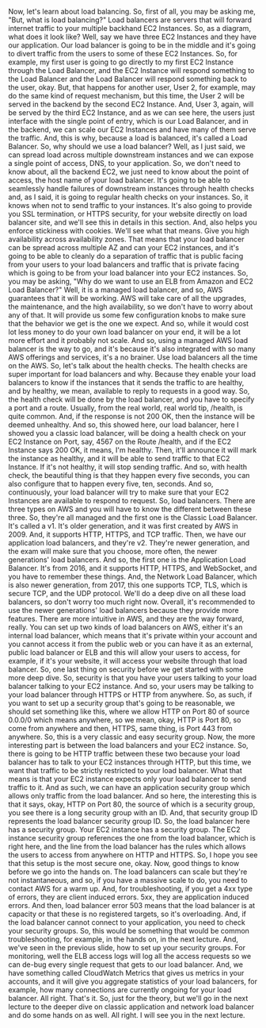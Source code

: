 
<v Narrator>Now, let's learn about load balancing.</v>
So, first of all, you may be asking me,
"But, what is load balancing?"
Load balancers are servers that will forward
internet traffic to your multiple backhand EC2 Instances.
So, as a diagram, what does it look like?
Well, say we have three EC2 Instances
and they have our application.
Our load balancer is going to be in the middle
and it's going to divert traffic from the users
to some of these EC2 Instances.
So, for example, my first user is going to go directly
to my first EC2 Instance through the Load Balancer,
and the EC2 Instance will respond something
to the Load Balancer
and the Load Balancer will respond something back
to the user, okay.
But, that happens for another user, User 2, for example,
may do the same kind of request mechanism,
but this time, the User 2 will be served
in the backend by the second EC2 Instance.
And, User 3, again, will be served
by the third EC2 Instance,
and as we can see here, the users just interface
with the single point of entry,
which is our Load Balancer,
and in the backend, we can scale our EC2 Instances
and have many of them serve the traffic.
And, this is why, because a load is balanced,
it's called a Load Balancer.
So, why should we use a load balancer?
Well, as I just said, we can spread load
across multiple downstream instances
and we can expose a single point of access, DNS,
to your application.
So, we don't need to know about, all the backend EC2,
we just need to know about the point of access,
the host name of your load balancer.
It's going to be able to seamlessly handle failures
of downstream instances through health checks
and, as I said, it is going to regular health checks
on your instances.
So, it knows when not to send traffic to your instances.
It's also going to provide you SSL termination,
or HTTPS security, for your website
directly on load balancer site,
and we'll see this in details in this section.
And, also helps you enforce stickiness with cookies.
We'll see what that means.
Give you high availability across availability zones.
That means that your load balancer
can be spread across multiple AZ and can your EC2 instances,
and it's going to be able to cleanly do a separation
of traffic that is public facing from your users
to your load balancers and traffic that is private facing
which is going to be from your load balancer
into your EC2 instances.
So, you may be asking, "Why do we want to use an ELB
from Amazon and EC2 Load Balancer?"
Well, it is a managed load balancer,
and so, AWS guarantees that it will be working.
AWS will take care of all the upgrades, the maintenance,
and the high availability,
so we don't have to worry about any of that.
It will provide us some few configuration knobs
to make sure that the behavior we get is the one we expect.
And so, while it would cost lot less money
to do your own load balancer on your end,
it will be a lot more effort and it probably not scale.
And so, using a managed AWS load balancer is the way to go,
and it's because it's also integrated
with so many AWS offerings and services,
it's a no brainer.
Use load balancers all the time on the AWS.
So, let's talk about the health checks.
The health checks are super important
for load balancers and why.
Because they enable your load balancers to know
if the instances that it sends the traffic to are healthy,
and by healthy, we mean, available to reply to requests
in a good way.
So, the health check will be done by the load balancer,
and you have to specify a port and a route.
Usually, from the real world, real world tip, /health,
is quite common.
And, if the response is not 200 OK,
then the instance will be deemed unhealthy.
And so, this showed here, our load balancer,
here I showed you a classic load balancer,
will be doing a health check on your EC2 Instance
on Port, say, 4567 on the Route /health,
and if the EC2 Instance says 200 OK,
it means, I'm healthy.
Then, it'll announce it will mark the instance as healthy,
and it will be able to send traffic to that EC2 Instance.
If it's not healthy, it will stop sending traffic.
And so, with health check, the beautiful thing
is that they happen every five seconds,
you can also configure that
to happen every five, ten, seconds.
And so, continuously, your load balancer will try
to make sure that your EC2 Instances are available
to respond to request.
So, load balancers.
There are three types on AWS
and you will have to know the different between these three.
So, they're all managed and the first one
is the Classic Load Balancer.
It's called a v1.
It's older generation,
and it was first created by AWS in 2009.
And, it supports HTTP, HTTPS, and TCP traffic.
Then, we have our application load balancers,
and they're v2.
They're newer generation,
and the exam will make sure that you choose, more often,
the newer generations' load balancers.
And so, the first one is the Application Load Balancer.
It's from 2016, and it supports HTTP, HTTPS, and WebSocket,
and you have to remember these things.
And, the Network Load Balancer,
which is also newer generation, from 2017,
this one supports TCP, TLS, which is secure TCP,
and the UDP protocol.
We'll do a deep dive on all these load balancers,
so don't worry too much right now.
Overall, it's recommended
to use the newer generations' load balancers
because they provide more features.
There are more intuitive in AWS,
and they are the way forward, really.
You can set up two kinds of load balancers on AWS,
either it's an internal load balancer,
which means that it's private within your account
and you cannot access it from the public web
or you can have it as an external, public load balancer
or ELB and this will allow your users to access,
for example, if it's your website,
it will access your website through that load balancer.
So, one last thing on security before we get started
with some more deep dive.
So, security is that you have your users talking
to your load balancer talking to your EC2 instance.
And so, your users may be talking to your load balancer
through HTTPS or HTTP from anywhere.
So, as such, if you want to set up a security group
that's going to be reasonable,
we should set something like this,
where we allow HTTP on Port 80 of source 0.0.0/0
which means anywhere, so we mean,
okay, HTTP is Port 80, so come from anywhere
and then, HTTPS, same thing, is Port 443 from anywhere.
So, this is a very classic and easy security group.
Now, the more interesting part
is between the load balancers and your EC2 instance.
So, there is going to be HTTP traffic between these two
because your load balancer has
to talk to your EC2 instances through HTTP,
but this time, we want that traffic
to be strictly restricted to your load balancer.
What that means is that your EC2 instance expects
only your load balancer to send traffic to it.
And as such, we can have an application security group
which allows only traffic from the load balancer.
And so here, the interesting this is that it says,
okay, HTTP on Port 80, the source of which
is a security group,
you see there is a long security group with an ID.
And, that security group ID represents
the load balancer security group ID.
So, the load balancer here has a security group.
Your EC2 instance has a security group.
The EC2 instance security group references the one
from the load balancer, which is right here,
and the line from the load balancer has the rules
which allows the users to access from anywhere
on HTTP and HTTPS.
So, I hope you see that this setup
is the most secure one, okay.
Now, good things to know before we go into the hands on.
The load balancers can scale but they're not instantaneous,
and so, if you have a massive scale to do,
you need to contact AWS for a warm up.
And, for troubleshooting,
if you get a 4xx type of errors,
they are client induced errors.
5xx, they are application induced errors.
And then, load balancer error 503 means
that the load balancer is at capacity
or that these is no registered targets,
so it's overloading.
And, if the load balancer cannot connect
to your application, you need to check your security groups.
So, this would be something
that would be common troubleshooting,
for example, in the hands on, in the next lecture.
And, we've seen in the previous slide,
how to set up your security groups.
For monitoring, well the ELB access logs
will log all the access requests so we can de-bug
every single request that gets to our load balancer.
And, we have something called CloudWatch Metrics
that gives us metrics in your accounts,
and it will give you aggregate statistics
of your load balancers, for example,
how many connections are currently ongoing
for your load balancer.
All right.
That's it.
So, just for the theory, but we'll go in the next lecture
to the deeper dive on classic application
and network load balancer and do some hands on as well.
All right.
I will see you in the next lecture.